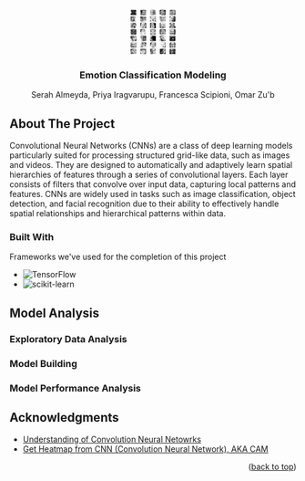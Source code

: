<a id="readme-top"></a>

<!-- PROJECT LOGO -->
<br />
<div align="center">
  <a href="https://github.com/DrZubi/MIDS_DATASCI_207">
    <img src="Images/image_1.png" alt="Logo" width="80" height="80">
  </a>

  <h3 align="center">Emotion Classification Modeling</h3>

  <p align="center">
    Serah Almeyda, Priya Iragvarupu, Francesca Scipioni, Omar Zu'b  
  </p>
</div>

## About The Project
<!--
<p align="center">
  <a href="https://github.com/DrZubi/MIDS_DATASCI_207">
    <img src="Images/image_1.png" alt="classes" height="380">
  </a>
</p> 
-->

Convolutional Neural Networks (CNNs) are a class of deep learning models particularly suited for processing structured grid-like data, such as images and videos. They are designed to automatically and adaptively learn spatial hierarchies of features through a series of convolutional layers. Each layer consists of filters that convolve over input data, capturing local patterns and features. CNNs are widely used in tasks such as image classification, object detection, and facial recognition due to their ability to effectively handle spatial relationships and hierarchical patterns within data.

### Built With
Frameworks we've used for the completion of this project
* ![TensorFlow](https://img.shields.io/badge/TensorFlow-%23FF6F00.svg?style=for-the-badge&logo=TensorFlow&logoColor=white) 
* ![scikit-learn](https://img.shields.io/badge/scikit--learn-%23F7931E.svg?style=for-the-badge&logo=scikit-learn&logoColor=white)

## Model Analysis

### Exploratory Data Analysis

### Model Building

### Model Performance Analysis

## Acknowledgments
* [Understanding of Convolution Neural Netowrks](https://medium.com/@RaghavPrabhu/understanding-of-convolutional-neural-network-cnn-deep-learning-99760835f148)
* [Get Heatmap from CNN (Convolution Neural Network), AKA CAM](https://tree.rocks/get-heatmap-from-cnn-convolution-neural-network-aka-grad-cam-222e08f57a34)

<p align="right">(<a href="#readme-top">back to top</a>)</p>
